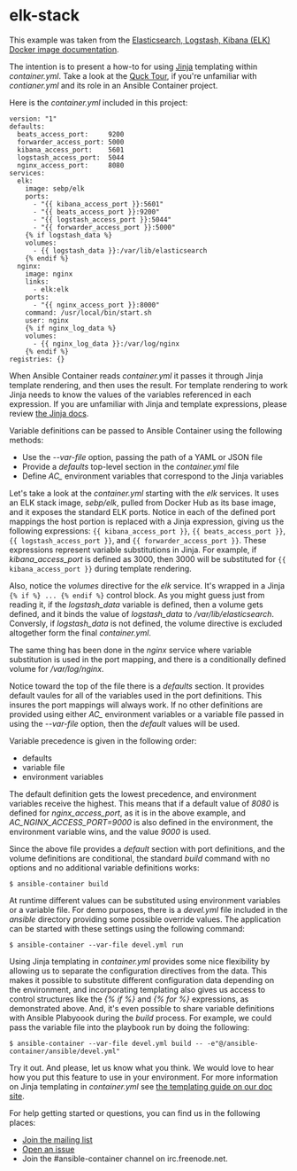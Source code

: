 # elk-stack

This example was taken from the [Elasticsearch, Logstash, Kibana (ELK) Docker image documentation](https://elk-docker.readthedocs.io/).

The intention is to present a how-to for using [Jinja](http://jinja.pocoo.org) templating within *container.yml*. Take a look at the 
[Quck Tour](http://docs.ansible.com/ansible-container/tour.html), if you're unfamiliar with *contianer.yml* and its role in an 
Ansible Container project.

Here is the *container.yml* included in this project:

```
version: "1"
defaults:
  beats_access_port:     9200
  forwarder_access_port: 5000
  kibana_access_port:    5601
  logstash_access_port:  5044
  nginx_access_port:     8080
services:
  elk:
    image: sebp/elk
    ports:
      - "{{ kibana_access_port }}:5601"
      - "{{ beats_access_port }}:9200"
      - "{{ logstash_access_port }}:5044"
      - "{{ forwarder_access_port }}:5000"
    {% if logstash_data %}
    volumes:
      - {{ logstash_data }}:/var/lib/elasticsearch
    {% endif %}
  nginx:
    image: nginx
    links:
      - elk:elk
    ports:
      - "{{ nginx_access_port }}:8000"
    command: /usr/local/bin/start.sh
    user: nginx
    {% if nginx_log_data %}
    volumes:
      - {{ nginx_log_data }}:/var/log/nginx
    {% endif %}
registries: {}
```

When Ansible Container reads *container.yml* it passes it through Jinja template rendering, and then uses the result. For template rendering to work Jinja needs to know the values of the variables 
referenced in each expression. If you are unfamiliar with Jinja and template expressions, please review [the Jinja docs](http://jinja.pocoo.org/docs/dev/).

Variable definitions can be passed to Ansible Container using the following methods:

- Use the *--var-file* option, passing the path of a YAML or JSON file 
- Provide a *defaults* top-level section in the *container.yml* file
- Define  *AC_* environment variables that correspond to the Jinja variables  

Let's take a look at the *container.yml* starting with the *elk* services. It uses an ELK stack image, *sebp/elk*, pulled from Docker Hub as its base image, and it exposes the standard ELK ports. 
Notice in each of the defined port mappings the host portion is replaced with a Jinja expression, giving us the following expressions: `{{ kibana_access_port }}`, 
`{{ beats_access_port }}`, `{{ logstash_access_port }}`, and `{{ forwarder_access_port }}`. These expressions represent variable substitutions in Jinja. For example, if *kibana_access_port* 
is defined as 3000, then 3000 will be substituted for `{{ kibana_access_port }}` during template rendering.

Also, notice the *volumes* directive for the *elk* service. It's wrapped in a Jinja `{% if %} ... {% endif %}` control block. As you might guess just from reading it, if the 
*logstash_data* variable is defined, then a volume gets defined, and it binds the value of *logstash_data* to */var/lib/elasticsearch*. Conversly, if *logstash_data* is not defined, the volume 
directive is excluded altogether form the final *container.yml*.  

The same thing has been done in the *nginx* service where variable substitution is used in the port mapping, and there is a conditionally defined volume for */var/log/nginx*. 

Notice toward the top of the file there is a *defaults* section. It provides default vaules for all of the variables used in the port definitions. This insures the port mappings will always work.
If no other definitions are provided using either *AC_* environment variables or a variable file passed in using the *--var-file* option, then the *default* values will be used. 

Variable precedence is given in the following order:

- defaults
- variable file
- environment variables

The default definition gets the lowest precedence, and environment variables receive the highest. This means that if a default value of *8080* is defined for *nginx_access_port*, as it is in the above 
example, and *AC_NGINX_ACCESS_PORT=9000* is also defined in the environment, the environment variable wins, and the value *9000* is used.

Since the above file provides a *default* section with port definitions, and the volume definitions are conditional, the standard *build* command with no options and no additional variable
definitions works:

```
$ ansible-container build
```

At runtime different values can be substituted using environment variables or a variable file. For demo purposes, there is a *devel.yml* file included in the *ansible* directory providing some possible override 
values. The application can be started with these settings using the following command:

```
$ ansible-container --var-file devel.yml run
```

Using Jinja templating in *container.yml* provides some nice flexibility by allowing us to separate the configuration directives from the data. This makes it possible to substitute different configuration data
depending on the environment, and incorporating templating also gives us access to control structures like the *{% if %}* and *{% for %}* expressions, as demonstrated above. And, it's even possible
to share variable definitions with Ansible Plabyoook during the *build* process. For example, we could pass the variable file into the playbook run by doing the following:

```
$ ansible-container --var-file devel.yml build -- -e"@/ansible-container/ansible/devel.yml"  
```

Try it out. And please, let us know what you think. We would love to hear how you put this feature to use in your environment. For more information on Jinja templating in *container.yml* see 
[the templating guide on our doc site](http://docs.ansible.com/ansible-container/container_yml/template.html).

For help getting started or questions, you can find us in the following places:

* [Join the  mailing list](https://groups.google.com/forum/#!forum/ansible-container)
* [Open an issue](https://github.com/ansible/ansible-container/issues)
* Join the #ansible-container channel on irc.freenode.net.

